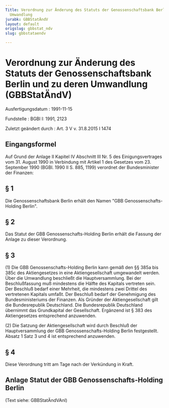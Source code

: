 ```yaml
---
Title: Verordnung zur Änderung des Statuts der Genossenschaftsbank Berlin und zu deren
  Umwandlung
jurabk: GBBStatÄndV
layout: default
origslug: gbbstat_ndv
slug: gbbstataendv

---
```


# Verordnung zur Änderung des Statuts der Genossenschaftsbank Berlin und zu deren Umwandlung (GBBStatÄndV)

Ausfertigungsdatum
:   1991-11-15

Fundstelle
:   BGBl I: 1991, 2123

Zuletzt geändert durch
:   Art. 3 V v. 31.8.2015 I 1474


## Eingangsformel

Auf Grund der Anlage II Kapitel IV Abschnitt III Nr. 5 des
Einigungsvertrages vom 31. August 1990 in Verbindung mit Artikel 1 des
Gesetzes vom 23. September 1990 (BGBl. 1990 II S. 885, 1199) verordnet
der Bundesminister der Finanzen:


## § 1

Die Genossenschaftsbank Berlin erhält den Namen "GBB Genossenschafts-
Holding Berlin".


## § 2

Das Statut der GBB Genossenschafts-Holding Berlin erhält die Fassung
der Anlage zu dieser Verordnung.


## § 3

(1) Die GBB Genossenschafts-Holding Berlin kann gemäß den §§ 385a bis
385c des Aktiengesetzes in eine Aktiengesellschaft umgewandelt werden.
Über die Umwandlung beschließt die Hauptversammlung. Bei der
Beschlußfassung muß mindestens die Hälfte des Kapitals vertreten sein.
Der Beschluß bedarf einer Mehrheit, die mindestens zwei Drittel des
vertretenen Kapitals umfaßt. Der Beschluß bedarf der Genehmigung des
Bundesministeriums der Finanzen. Als Gründer der Aktiengesellschaft
gilt die Bundesrepublik Deutschland. Die Bundesrepublik Deutschland
übernimmt das Grundkapital der Gesellschaft. Ergänzend ist § 383 des
Aktiengesetzes entsprechend anzuwenden.

(2) Die Satzung der Aktiengesellschaft wird durch Beschluß der
Hauptversammlung der GBB Genossenschafts-Holding Berlin festgestellt.
Absatz 1 Satz 3 und 4 ist entsprechend anzuwenden.


## § 4

Diese Verordnung tritt am Tage nach der Verkündung in Kraft.


## Anlage Statut der GBB Genossenschafts-Holding Berlin

(Text siehe: GBBStatÄndVAnl)

